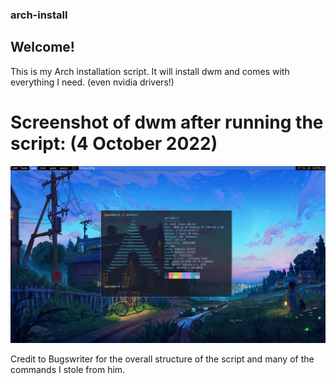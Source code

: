 ### arch-install

## Welcome!

This is my Arch installation script. It will install dwm and comes with everything I need. (even nvidia drivers!)

# Screenshot of dwm after running the script: (4 October 2022)

![dwmarchinstall2](https://github.com/CalvinKev/arch-install/blob/main/arch-install-screenshot.png)

Credit to Bugswriter for the overall structure of the script and many of the commands I stole from him.

